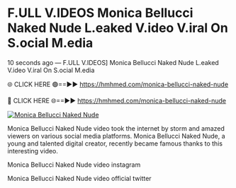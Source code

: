 # F.ULL V.IDEOS Monica Bellucci Naked Nude L.eaked V.ideo V.iral On S.ocial M.edia

10 seconds ago — F.ULL V.IDEOS] Monica Bellucci Naked Nude L.eaked V.ideo V.iral On S.ocial M.edia

🌐 CLICK HERE 🟢==►► https://hmhmed.com/monica-bellucci-naked-nude

🔴 CLICK HERE 🌐==►► https://hmhmed.com/monica-bellucci-naked-nude

[![Monica Bellucci Naked Nude](https://i.imgur.com/dJHk4Zq.gif)](https://hmhmed.com/monica-bellucci-naked-nude)

Monica Bellucci Naked Nude video took the internet by storm and amazed viewers on various social media platforms. Monica Bellucci Naked Nude, a young and talented digital creator, recently became famous thanks to this interesting video.

Monica Bellucci Naked Nude video instagram

Monica Bellucci Naked Nude video official twitter